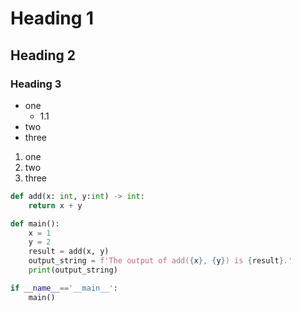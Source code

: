 # Heading 1

## Heading 2

### Heading 3

- one
  - 1.1
- two
- three

1. one
2. two
3. three
   
```python
def add(x: int, y:int) -> int:
    return x + y

def main():
    x = 1
    y = 2
    result = add(x, y)
    output_string = f'The output of add({x}, {y}) is {result}.'
    print(output_string)

if __name__=='__main__':
    main()
```
